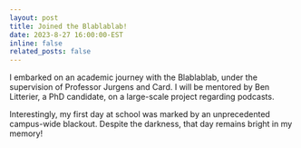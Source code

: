 ```yaml
---
layout: post
title: Joined the Blablablab! 
date: 2023-8-27 16:00:00-EST
inline: false
related_posts: false
---
```


I embarked on an academic journey with the Blablablab, under the supervision of Professor Jurgens and Card. I will be mentored by Ben Litterier, a PhD candidate, on a large-scale project regarding podcasts.

Interestingly, my first day at school was marked by an unprecedented campus-wide blackout. Despite the darkness, that day remains bright in my memory!

